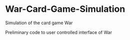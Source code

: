 # War-Card-Game-Simulation
Simulation of the card game War

Preliminary code to user controlled interface of War
